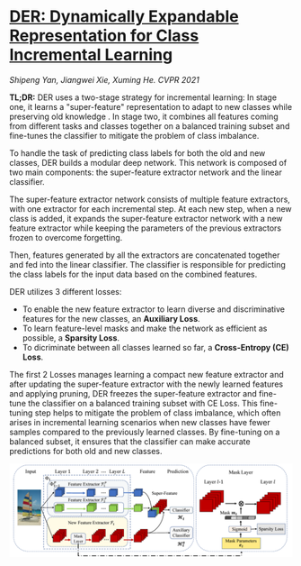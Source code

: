 # [DER: Dynamically Expandable Representation for Class Incremental Learning](https://openaccess.thecvf.com/content/CVPR2021/html/Yan_DER_Dynamically_Expandable_Representation_for_Class_Incremental_Learning_CVPR_2021_paper.html)

*Shipeng Yan, Jiangwei Xie, Xuming He.* *CVPR 2021*

**TL;DR:** DER uses a two-stage strategy for incremental learning: 
In stage one, it learns a "super-feature" representation to adapt to new classes while preserving old knowledge . 
In stage two, it combines all features coming from different tasks and classes together on a balanced training subset and fine-tunes the classifier to mitigate the problem of class imbalance.

To handle the task of predicting class labels for both the old and new classes, DER builds a modular deep network. 
This network is composed of two main components: the super-feature extractor network and the linear classifier.

The super-feature extractor network consists of multiple feature extractors, with one extractor for each incremental step.
At each new step, when a new class is added, it expands the super-feature extractor network with a new feature extractor while keeping the parameters of the previous extractors frozen to overcome forgetting. 

Then, features generated by all the extractors are concatenated together and fed into the linear classifier. 
The classifier is responsible for predicting the class labels for the input data based on the combined features.

DER utilizes 3 different losses:

- To enable the new feature extractor to learn diverse and discriminative features for the new classes, an **Auxiliary Loss**.
- To learn feature-level masks and make the network as efficient as possible, a **Sparsity Loss**.
- To dicriminate between all classes learned so far, a **Cross-Entropy (CE) Loss**.

The first 2 Losses manages learning a compact new feature extractor and
after updating the super-feature extractor with the newly learned features and applying pruning, 
DER freezes the super-feature extractor and fine-tune the classifier on a balanced training subset with CE Loss.
This fine-tuning step helps to mitigate the problem of class imbalance, which often arises in incremental learning scenarios when new classes have fewer samples compared to the previously learned classes. 
By fine-tuning on a balanced subset, it ensures that the classifier can make accurate predictions for both old and new classes.



<p align="center">
  <img src="https://github.com/muratonuryildirim/muratonuryildirim/blob/master/blog/img/der.png?raw=true" width=800>
</p>
